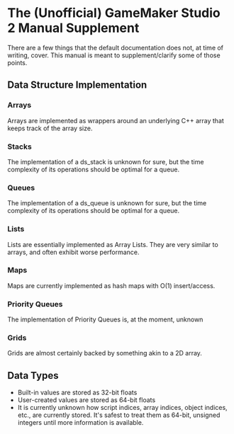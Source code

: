 # The (Unofficial) GameMaker Studio 2 Manual Supplement

There are a few things that the default documentation does not, at time
of writing, cover. This manual is meant to supplement/clarify some of those
points.


## Data Structure Implementation

### Arrays
Arrays are implemented as wrappers around an underlying C++ array
that keeps track of the array size.

### Stacks
The implementation of a ds\_stack is unknown for sure, but the time
complexity of its operations should be optimal for a queue.

### Queues
The implementation of a ds\_queue is unknown for sure, but the time
complexity of its operations should be optimal for a queue.

### Lists
Lists are essentially implemented as Array Lists. They are very similar
to arrays, and often exhibit worse performance.

### Maps
Maps are currently implemented as hash maps with O(1) insert/access.

### Priority Queues
The implementation of Priority Queues is, at the moment, unknown

### Grids
Grids are almost certainly backed by something akin to a 2D array.

## Data Types
- Built-in values are stored as 32-bit floats
- User-created values are stored as 64-bit floats
- It is currently unknown how script indices, array indices, object indices,
  etc., are currently stored. It's safest to treat them as 64-bit, unsigned
  integers until more information is available. 
  
  
